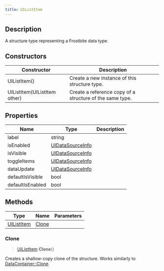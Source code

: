 ```yaml
---
title: UIListItem
---
```

## Description

A structure type representing a Frostbite data type.

## Constructors

| Constructor                  | Description                                              |
| ---------------------------- | -------------------------------------------------------- |
| UIListItem()                 | Create a new instance of this structure type.            |
| UIListItem(UIListItem other) | Create a reference copy of a structure of the same type. |

## Properties

| Name             | Type                                 | Description |
| ---------------- | ------------------------------------ | ----------- |
| label            | string                               |             |
| isEnabled        | [UIDataSourceInfo](UIDataSourceInfo) |             |
| isVisible        | [UIDataSourceInfo](UIDataSourceInfo) |             |
| toggleItems      | [UIDataSourceInfo](UIDataSourceInfo) |             |
| dataUpdate       | [UIDataSourceInfo](UIDataSourceInfo) |             |
| defaultIsVisible | bool                                 |             |
| defaultIsEnabled | bool                                 |             |

## Methods

| Type                     | Name            | Parameters |
| ------------------------ | --------------- | ---------- |
| [UIListItem](UIListItem) | [Clone](#clone) |            |

### Clone

> [UIListItem](UIListItem) **Clone**()

Creates a shallow-copy clone of the structure. Works similarly to [DataContainer::Clone](/vext/ref/shared/class/datacontainer#clone).

